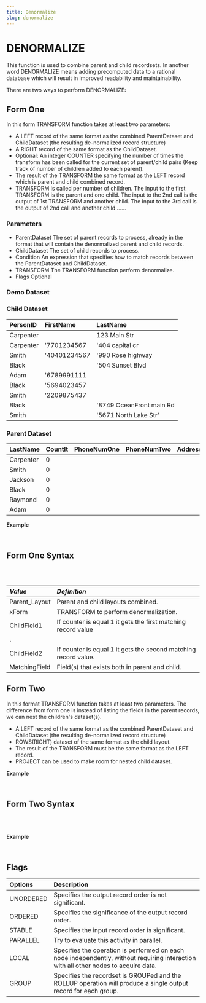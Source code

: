 ```yaml
---
title: Denormalize
slug: denormalize
---
```


# DENORMALIZE

This function is used to combine parent and child recordsets. In another word DENORMALIZE means adding precomputed data to a rational database which will result in improved readability and maintainability.

There are two ways to perform DENORMALIZE:

## Form One

In this form TRANSFORM function takes at least two parameters:

* A LEFT record of the same format as the combined ParentDataset and ChildDataset (the resulting de-normalized record structure)
* A RIGHT record of the same format as the ChildDataset.
* Optional: An integer COUNTER specifying the number of times the transform has been called for the current set of parent/child pairs (Keep track of number of children added to each parent).
* The result of the TRANSFORM the same format as the LEFT record which is parent and child combined record.
* TRANSFORM is called per number of children. The input to the first TRANSFORM is the parent and one child. The input to the 2nd call is the output of 1st TRANSFORM and another child. The input to the 3rd call is the output of 2nd call and another child ……

### Parameters

* ParentDataset The set of parent records to process, already in the format that will contain the denormalized parent and child records.
* ChildDataset The set of child records to process.
* Condition An expression that specifies how to match records between the ParentDataset and ChildDataset.
* TRANSFORM The TRANSFORM function perform denormalize.
* Flags Optional

### Demo Dataset
### Child Dataset

| PersonID | FirstName | LastName |
| :- | :- | :- |
| Carpenter | | 123 Main Str |
| Carpenter | '7701234567 | '404 capital cr |
| Smith | '40401234567 | '990 Rose highway |
| Black | | '504 Sunset Blvd |
| Adam | '6789991111 | |
| Black | '5694023457 | |
| Smith | '2209875437 | |
| Black | | '8749 OceanFront main Rd |
| Smith | | '5671 North Lake Str' |

### Parent Dataset

| LastName | CountIt | PhoneNumOne | PhoneNumTwo | AddressOne | AddressTwo | AddressThree |
| :- | :- | :- | :- | :- | :- | :- |
| Carpenter | 0 |  |  |  |  |  |
| Smith | 0 |  |  |  |  |  |
| Jackson | 0 |  |  |  |  |  |
| Black | 0 |  |  |  |  |  |
| Raymond | 0 |  |  |  |  |  |
| Adam | 0 |  |  |  |  |  |

**Example**

<pre>
<EclCode
id="DenormalizeExp_1"
tryMe="DenormalizeExp_1"
code="/*Denormalize Example:*/

/*
DENORMALIZE Example:
Example on form one denormalization.
*/

child_layout := RECORD
  STRING     lastName;
  STRING     phoneNum := '';   //Default to blank
  STRING     address  := '';
END;

Parent_layout := RECORD
    STRING  lastName; 
    INTEGER CountIt         := 0;
    STRING  phoneNumOne     := '';
    STRING  phoneNumTwo     := '';
    STRING  addressOne      := '';
    STRING  addressTwo      := '';
    STRING  addressThree    := '';
END;

// Creating child dataset
// In child layout phoneNum and address are defaulted to ''.
// If we want to fill one field and not the other, we need to keep the order.

childDS := DATASET([{'Carpenter',  '',             '123 Main Str'},
                    {'Carpenter',  '7701234567',   '404 capital cr'},
                    {'Smith',      '40401234567',  '990 Rose highway'},
                    {'Black',      '',             '504 Sunset Blvd'},
                    {'Adam',       '6789991111'                     },
                    {'Black',      '5694023457'                     },
                    {'Smith',      '2209875437'                     },
                    {'Black',      '',             '8749 OceanFront main Rd'},
                    {'Smith',      '',             '5671 North Lake Str'}],
                            child_layout);

// In parents layout all fields besides lastName is defaulted to '', because they are getting populated
// by child dataset.

ParentDS := DATASET([{'Carpenter'},{'Smith'},
                     {'Jackson'},  {'Black'},
                     {'Raymond'},  {'Adam'}],
                            Parent_layout);
											

Parent_layout xForm(Parent_layout Le, childDS Ri, INTEGER C) := TRANSFORM

    SELF.phoneNumOne := IF   (C = 1, Ri.phoneNum, Le.phoneNumOne);
    SELF.phoneNumTwo  := IF  (C = 2, Ri.phoneNum, Le.phoneNumTwo);
    SELF.addressOne   := IF  (C = 1, Ri.address, Le.addressOne);
    SELF.addressTwo   := IF  (C = 1, Ri.address, Le.addressTwo);
    SELF.addressThree := IF  (C = 1, Ri.address, Le.addressThree);
    SELF.CountIt      := C;
  
  
    SELF := Le;
    self := [];

END;

DeNorm := DENORMALIZE(ParentDS, childDS,
                        LEFT.lastName = RIGHT.lastName,
                        xForm(LEFT,RIGHT,COUNTER));

// Viewing child dataset
OUTPUT(childDS, NAMED('childDS'));

// Viewing parent dataset
OUTPUT(ParentDS, NAMED('ParentDS'));

// Viewing denormalize result
OUTPUT(DeNorm, NAMED('DeNorm'));

"></EclCode>
</pre>

## Form One Syntax

<pre>
<EclCode code="Child_Layout := RECORD
    ...
    ...
END;

//Parent Layout with child dataset
Parent_Layout := RECORD
    INTEGER TheCounter;
    ParentField1;
    ...
    ChildField1;
    ChildField2;
    ChildField3;
    ...
END;

Parent_Layout xForm(Parent_layout Le, Child_Layout Ri, INTEGER OptCont) := TRANSFORM

    SELF.ChildField1 := IF(OptCont = 1, Ri.ChildField, Le.ChildField1); 
    SELF.ChildField2 := IF(OptCont = 2, Ri.ChildField, Le.ChildField2); 

    SELF.ChildField3 := IF(OptCont = 1, Ri.ChildField, Le.ChildField3); 
    SELF.ChildField4 := IF(OptCont = 2, Ri.ChildField, Le.ChildField4); 
    SELF.ChildField5 := IF(OptCont = 3, Ri.ChildField, Le.ChildField5); 

    //Optional 
    SELF.TheCounter := OptCont;

    SELF := Le;
END;

DeNorm := DENORMALIZE(ParentDS, ChildrenDS,
                        //Condition
                        LEFT.MatchingField = RIGHT.MatchingField,
                        xForm(LEFT, RIGHT, COUNTER)
                        [,flags]);">
</EclCode>
</pre>

| _Value_ | _Definition_ |
| :- | :- |
| Parent_Layout | Parent and child layouts combined. |
| xForm | TRANSFORM to perform denormalization. |
| ChildField1 | If counter is equal 1 it gets the first matching record value
. |
| ChildField2 | If counter is equal 1 it gets the second matching record value. |
| MatchingField | Field(s) that exists both in parent and child. |

## Form Two

In this format TRANSFORM function takes at least two parameters. The difference from form one is instead of listing the fields in the parent records, we can nest the children's dataset(s).

* A LEFT record of the same format as the combined ParentDataset and ChildDataset (the resulting de-normalized record structure)
* ROWS(RIGHT) dataset of the same format as the child layout.
* The result of the TRANSFORM must be the same format as the LEFT record.
* PROJECT can be used to make room for nested child dataset.

**Example**

<pre>
<EclCode
id="DenormalizeExp_2"
tryMe="DenormalizeExp_2"
code="/*Denormalize Example:*/

/*
DENORMALIZE Example:
Example on form two denormalization.
*/

ParentLayout := RECORD
    STRING      fName;
    STRING      lName;
END;


parentDS := DATASET
    (
        [
            {'Jane', 'Carpenter'},
            {'Bill', 'Smith'},
            {'Orville', 'Black'}
        ],
        ParentLayout
    );

OUTPUT(parentDS, NAMED('parentDS'));


ChildrenLayout := RECORD
    STRING      fName;
    STRING      lName;
    UNSIGNED1   age;
END;

childrenDS := DATASET
    (
        [
            {'Fiona', 'Black', 9},
            {'Jack', 'Black', 18},
            {'Martin', 'Carpenter', 10},
            {'Stacey', 'Smith', 5},
            {'Allison', 'Smith', 7}
        ],
        ChildrenLayout
    );

OUTPUT(childrenDS, NAMED('childrenDS'));


EmbeddedChildLayout := RECORD
    STRING      fName;
    UNSIGNED1   age;
END;

// Denorm result layout
ParentChildLayout1 := RECORD
    ParentLayout;
    DATASET(EmbeddedChildLayout)    children;
END;

// Making room for child fields in parent layout
preppedParents := PROJECT
    (
        parentDS,
        TRANSFORM
            (
                ParentChildLayout1,
                SELF := LEFT,
                SELF := []
            )
    );

OUTPUT(preppedParents, NAMED('preppedParents'));

denorm := DENORMALIZE
    (
        preppedParents,
        childrenDS,
        LEFT.lName = RIGHT.lName,
        TRANSFORM
            (
                ParentChildLayout1,
                SELF.children := LEFT.children + ROW({RIGHT.fName, RIGHT.age}, EmbeddedChildLayout),
                SELF := LEFT
            )
    );
OUTPUT(denorm, NAMED('denorm'));

"></EclCode>
</pre>

## Form Two Syntax

<pre>
<EclCode code="ChildLayout := RECORD
    Field1;
    Field2;
    ...
END;

ParentLayout := RECORD
    INTEGER1 Num; //Optional
    Field1;
    Field2;
    ...
    DATASET(ChildLayout) Children;
END;

//PROJECT can be used to create parents datasets with embedded  children

Parent_Layout xForm(ParentsDS Le, ChildrenDS Ri, INTEGER C) := TRANSFORM
    SELF.Num := C;
    SELF.Children := Le.Children + Ri;
    SELF := Le;
END;

DeNorm := DENORMALIZE(ParentLayout, ChidLayout,
                        LEFT.Field = RIGHT.Field,
                        
                        //Grouping the child layout records based on the matching condition
                        GROUP,
                        xFORM(LEFT,
                                ROWS(RIGHT),
                                COUNTER // Optional
                                ));">
</EclCode>
</pre>

**Example**

<pre>
<EclCode
code="DENORMALIZE Example:
Example on form two denormalization using GROUzxP.
*/

ParentLayout := RECORD
    STRING      fName;
    STRING      lName;
END;


parentDS := DATASET
    (
        [
            {'Jane', 'Carpenter'},
            {'Bill', 'Smith'},
            {'Orville', 'Black'}
        ],
        ParentLayout
    );

OUTPUT(parentDS, NAMED('parentDS'));


ChildrenLayout := RECORD
    STRING      fName;
    STRING      lName;
    UNSIGNED1   age;
END;

childrenDS := DATASET
    (
        [
            {'Fiona', 'Black', 9},
            {'Jack', 'Black', 18},
            {'Martin', 'Carpenter', 10},
            {'Stacey', 'Smith', 5},
            {'Allison', 'Smith', 7}
        ],
        ChildrenLayout
    );

OUTPUT(childrenDS, NAMED('childrenDS'));

ParentChildLayout2 := RECORD
    ParentLayout;
    SET OF STRING   children;
END;

denorm2 := DENORMALIZE
    (
        parentDS,
        childrenDS,
        LEFT.lName = RIGHT.lName,
        GROUP,
        TRANSFORM
            (
                ParentChildLayout2,
                SELF.children := SET(ROWS(RIGHT), fName),
                SELF := LEFT
            )
    );

OUTPUT(denorm2, NAMED('denorm2'));



"></EclCode>
</pre>

## Flags

| Options | Description |
| :- | :- |
| UNORDERED | Specifies the output record order is not significant. |
| ORDERED | Specifies the significance of the output record order. |
| STABLE | Specifies the input record order is significant. |
| PARALLEL | Try to evaluate this activity in parallel. |
| LOCAL | Specifies the operation is performed on each node independently, without requiring interaction with all other nodes to acquire data. |
| GROUP | Specifies the recordset is GROUPed and the ROLLUP operation will produce a single output record for each group. |
